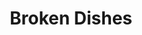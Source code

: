 ---
title: Broken Dishes
year: 1933
opening_date: 1933-01-10
closing_date: 
layout: productions
image:
image_caption:
image_credit:
playbill:
category:
Theatre: Theatre Jacksonville
cast:
  Sam Green: Guy Woolford
  Reverend Dr. Stump: Jack Pumpelly
  Mabel Bumpsted: Kathryn Blanchaine
  Myra Bumpsted: Louise Twitty
  Elaine Bumpsted: Margery Jones
  Quinn: Martin S. Fabian
  Jenny Bumpsted: Ruth Braun
  Cyrus Bumpsted: Sidney Clark
  Bill Clark: Stokes Perry
  A Stranger: William DeHoff
crew:
  Director: Charles F. Hopkins, Jr.
  Scenery: Ronald Kennard
  Props: Mrs. R.R. Killinger
understudies:
orchestra:
external_links:
---